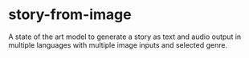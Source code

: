 # story-from-image
A state of the art model to generate a story as text and audio output in multiple languages with multiple image inputs and selected genre.

